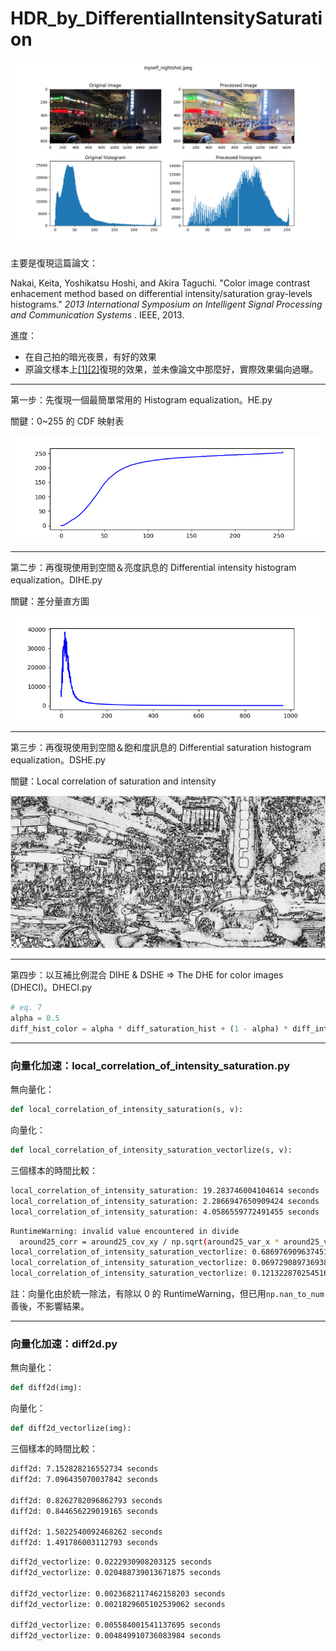 # **HDR_by_DifferentialIntensitySaturation**

![result_myself_nightshot](pictures/result_myself_nightshot.jpeg.png)

主要是復現這篇論文：

Nakai, Keita, Yoshikatsu Hoshi, and Akira Taguchi. "Color image contrast enhacement method based on differential intensity/saturation gray-levels histograms."  *2013 International Symposium on Intelligent Signal Processing and Communication Systems* . IEEE, 2013.

進度：

- 在自己拍的暗光夜景，有好的效果
- 原論文樣本上[[1]](pictures/result_bridge.jpg.png)[[2]](pictures/result_cherryblossom.jpg.png)復現的效果，並未像論文中那麼好，實際效果偏向過曝。

---

第一步：先復現一個最簡單常用的 Histogram equalization。HE.py

關鍵：0~255 的 CDF 映射表

![cdf](pictures/cdf.png)

---

第二步：再復現使用到空間＆亮度訊息的 Differential intensity histogram equalization。DIHE.py

關鍵：差分量直方圖

![diff_hist](pictures/diff_hist.png)

---

第三步：再復現使用到空間＆飽和度訊息的 Differential saturation histogram equalization。DSHE.py

關鍵：Local correlation of saturation and intensity

![local_corr](pictures/local_correlation_of_intensity_saturation.png)

---

第四步：以互補比例混合 DIHE & DSHE => The DHE for color images (DHECI)。DHECI.py

```python
# eq. 7
alpha = 0.5
diff_hist_color = alpha * diff_saturation_hist + (1 - alpha) * diff_intensity_hist
```

---

### 向量化加速：local_correlation_of_intensity_saturation.py

無向量化：

```python
def local_correlation_of_intensity_saturation(s, v):
```

向量化：

```python
def local_correlation_of_intensity_saturation_vectorlize(s, v):
```

三個樣本的時間比較：

```bash
local_correlation_of_intensity_saturation: 19.283746004104614 seconds
local_correlation_of_intensity_saturation: 2.2866947650909424 seconds
local_correlation_of_intensity_saturation: 4.0586559772491455 seconds
```

```bash
RuntimeWarning: invalid value encountered in divide
  around25_corr = around25_cov_xy / np.sqrt(around25_var_x * around25_var_y)
local_correlation_of_intensity_saturation_vectorlize: 0.6869769096374512 seconds
local_correlation_of_intensity_saturation_vectorlize: 0.06972908973693848 seconds
local_correlation_of_intensity_saturation_vectorlize: 0.1213228702545166 seconds
```

註：向量化由於統一除法，有除以 0 的 RuntimeWarning，但已用```np.nan_to_num```善後，不影響結果。

---

### 向量化加速：diff2d.py

無向量化：

```python
def diff2d(img):
```

向量化：

```python
def diff2d_vectorlize(img):
```

三個樣本的時間比較：

```bash
diff2d: 7.152828216552734 seconds
diff2d: 7.096435070037842 seconds

diff2d: 0.8262782096862793 seconds
diff2d: 0.844656229019165 seconds

diff2d: 1.5022540092468262 seconds
diff2d: 1.491786003112793 seconds
```

```bash
diff2d_vectorlize: 0.0222930908203125 seconds
diff2d_vectorlize: 0.020488739013671875 seconds

diff2d_vectorlize: 0.0023682117462158203 seconds
diff2d_vectorlize: 0.0021829605102539062 seconds

diff2d_vectorlize: 0.005584001541137695 seconds
diff2d_vectorlize: 0.004849910736083984 seconds
```
